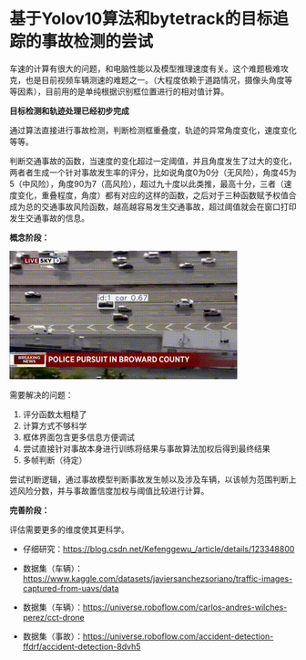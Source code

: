 # 基于Yolov10算法和bytetrack的目标追踪的事故检测的尝试

车速的计算有很大的问题，和电脑性能以及模型推理速度有关。这个难题极难攻克，也是目前视频车辆测速的难题之一。（大程度依赖于道路情况，摄像头角度等等因素），目前用的是单纯根据识别框位置进行的相对值计算。

**目标检测和轨迹处理已经初步完成**

通过算法直接进行事故检测，判断检测框重叠度，轨迹的异常角度变化，速度变化等等。

判断交通事故的函数，当速度的变化超过一定阈值，并且角度发生了过大的变化，两者者生成一个针对事故发生率的评分，比如说角度0为0分（无风险），角度45为5（中风险），角度90为7（高风险），超过九十度以此类推，最高十分，三者（速度变化，重叠程度，角度）都有对应的这样的函数，之后对于三种函数赋予权值合成为总的交通事故风险函数，越高越容易发生交通事故，超过阈值就会在窗口打印发生交通事故的信息。

**概念阶段：**

![display](https://github.com/Kitagawayyds/Traffic-accident-prediction/blob/main/output.gif)

需要解决的问题：
1. 评分函数太粗糙了
2. 计算方式不够科学
3. 框体界面包含更多信息方便调试
4. 尝试直接针对事故本身进行训练将结果与事故算法加权后得到最终结果
5. 多帧判断（待定）

尝试判断逻辑，通过事故模型判断事故发生帧以及涉及车辆，以该帧为范围判断上述风险分数，并与事故置信度加权与阈值比较进行计算。

**完善阶段：**

评估需要更多的维度使其更科学。

- 仔细研究：https://blog.csdn.net/Kefenggewu_/article/details/123348800

- 数据集（车辆）：https://www.kaggle.com/datasets/javiersanchezsoriano/traffic-images-captured-from-uavs/data
- 数据集（车辆）：https://universe.roboflow.com/carlos-andres-wilches-perez/cct-drone
- 数据集（事故）：https://universe.roboflow.com/accident-detection-ffdrf/accident-detection-8dvh5





